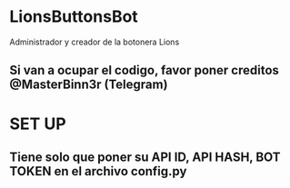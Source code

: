 # LionsButtonsBot
Administrador y creador de la botonera Lions

## Si van a ocupar el codigo, favor poner creditos @MasterBinn3r (Telegram)

# SET UP

## Tiene solo que poner su **API ID**, **API HASH**, **BOT TOKEN** en el archivo **config.py** 
